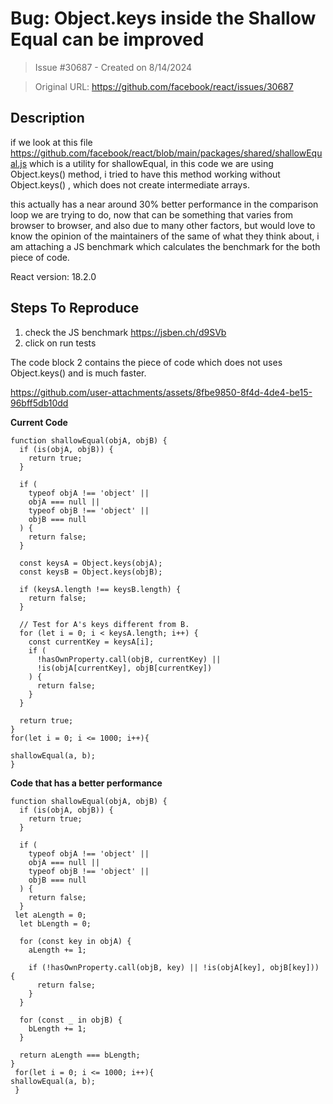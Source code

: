 # Bug: Object.keys inside the Shallow Equal can be improved 

> Issue #30687 - Created on 8/14/2024

> Original URL: https://github.com/facebook/react/issues/30687

## Description

if we look at this file https://github.com/facebook/react/blob/main/packages/shared/shallowEqual.js
which is a utility for shallowEqual, in this code we are using Object.keys() method,  i tried to have this method working without Object.keys() , which does not create intermediate arrays.

this actually has a near around 30% better performance in the comparison loop we are trying to do, now that can be something that varies from browser to browser, and also due to many other factors, but would love to know the opinion of the maintainers of the same of what they think about, i am attaching a JS benchmark which calculates the benchmark for the both piece of code.



React version: 18.2.0

## Steps To Reproduce

1. check the JS benchmark https://jsben.ch/d9SVb
2. click on run tests

The code block 2 contains the piece of code which does not uses Object.keys() and is much faster.




https://github.com/user-attachments/assets/8fbe9850-8f4d-4de4-be15-96bff5db10dd





**Current Code**

```
function shallowEqual(objA, objB) {
  if (is(objA, objB)) {
    return true;
  }

  if (
    typeof objA !== 'object' ||
    objA === null ||
    typeof objB !== 'object' ||
    objB === null
  ) {
    return false;
  }

  const keysA = Object.keys(objA);
  const keysB = Object.keys(objB);

  if (keysA.length !== keysB.length) {
    return false;
  }

  // Test for A's keys different from B.
  for (let i = 0; i < keysA.length; i++) {
    const currentKey = keysA[i];
    if (
      !hasOwnProperty.call(objB, currentKey) ||
      !is(objA[currentKey], objB[currentKey])
    ) {
      return false;
    }
  }

  return true;
}
for(let i = 0; i <= 1000; i++){

shallowEqual(a, b);
}

```

**Code that has a  better performance**

```
function shallowEqual(objA, objB) {
  if (is(objA, objB)) {
    return true;
  }

  if (
    typeof objA !== 'object' ||
    objA === null ||
    typeof objB !== 'object' ||
    objB === null
  ) {
    return false;
  }
 let aLength = 0;
  let bLength = 0;

  for (const key in objA) {
    aLength += 1;

    if (!hasOwnProperty.call(objB, key) || !is(objA[key], objB[key])) {
      return false;
    }
  }

  for (const _ in objB) {
    bLength += 1;
  }

  return aLength === bLength;
}
 for(let i = 0; i <= 1000; i++){
shallowEqual(a, b);
 }


```

